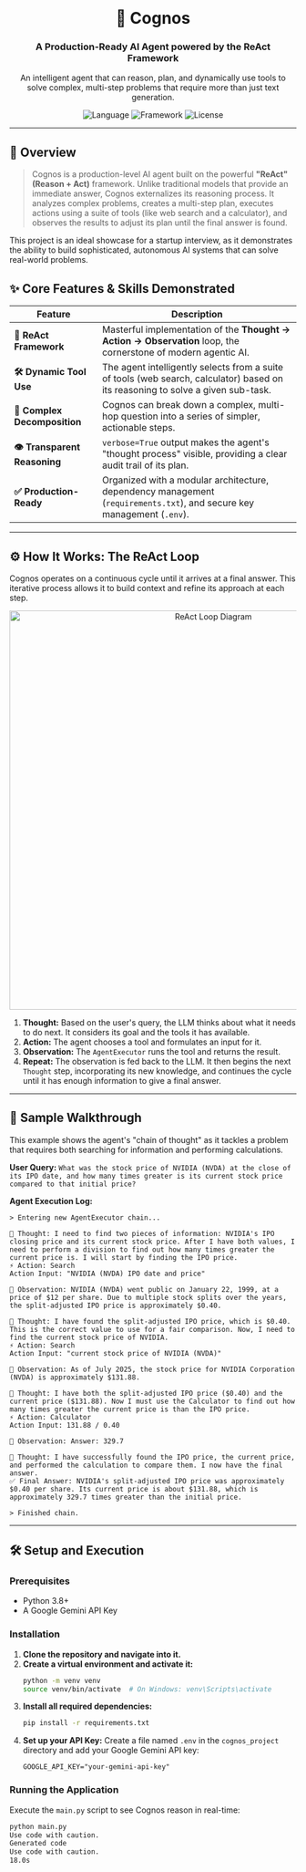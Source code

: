 <div align="center">
  <br />
  <h1>🤖 Cognos</h1>
  <h3>A Production-Ready AI Agent powered by the ReAct Framework</h3>
  <p>
    An intelligent agent that can reason, plan, and dynamically use tools to solve complex, multi-step problems that require more than just text generation.
  </p>
</div>

<div align="center">

![Language](https://img.shields.io/badge/Python-3.8+-blue.svg)
![Framework](https://img.shields.io/badge/LangChain-0.1.20-purple.svg)
![License](https://img.shields.io/badge/License-MIT-green.svg)

</div>

---

## 🚀 Overview

> Cognos is a production-level AI agent built on the powerful **"ReAct" (Reason + Act)** framework. Unlike traditional models that provide an immediate answer, Cognos externalizes its reasoning process. It analyzes complex problems, creates a multi-step plan, executes actions using a suite of tools (like web search and a calculator), and observes the results to adjust its plan until the final answer is found.

This project is an ideal showcase for a startup interview, as it demonstrates the ability to build sophisticated, autonomous AI systems that can solve real-world problems.

## ✨ Core Features & Skills Demonstrated

| Feature                  | Description                                                                                                                              |
| ------------------------ | ---------------------------------------------------------------------------------------------------------------------------------------- |
| **🧠 ReAct Framework**     | Masterful implementation of the **Thought -> Action -> Observation** loop, the cornerstone of modern agentic AI.                        |
| **🛠️ Dynamic Tool Use**      | The agent intelligently selects from a suite of tools (web search, calculator) based on its reasoning to solve a given sub-task.      |
| **🔗 Complex Decomposition** | Cognos can break down a complex, multi-hop question into a series of simpler, actionable steps.                                        |
| **👁️ Transparent Reasoning** | `verbose=True` output makes the agent's "thought process" visible, providing a clear audit trail of its plan.                           |
| **✅ Production-Ready**    | Organized with a modular architecture, dependency management (`requirements.txt`), and secure key management (`.env`).                   |

---

## ⚙️ How It Works: The ReAct Loop

Cognos operates on a continuous cycle until it arrives at a final answer. This iterative process allows it to build context and refine its approach at each step.

<p align="center">
  <img src="https://i.imgur.com/v14D35D.png" alt="ReAct Loop Diagram" width="700"/>
</p>

1.  **Thought:** Based on the user's query, the LLM thinks about what it needs to do next. It considers its goal and the tools it has available.
2.  **Action:** The agent chooses a tool and formulates an input for it.
3.  **Observation:** The `AgentExecutor` runs the tool and returns the result.
4.  **Repeat:** The observation is fed back to the LLM. It then begins the next `Thought` step, incorporating its new knowledge, and continues the cycle until it has enough information to give a final answer.

---

## 🤖 Sample Walkthrough

This example shows the agent's "chain of thought" as it tackles a problem that requires both searching for information and performing calculations.

**User Query:**
`What was the stock price of NVIDIA (NVDA) at the close of its IPO date, and how many times greater is its current stock price compared to that initial price?`

**Agent Execution Log:**
```shell
> Entering new AgentExecutor chain...

🤔 Thought: I need to find two pieces of information: NVIDIA's IPO closing price and its current stock price. After I have both values, I need to perform a division to find out how many times greater the current price is. I will start by finding the IPO price.
⚡ Action: Search
Action Input: "NVIDIA (NVDA) IPO date and price"

👀 Observation: NVIDIA (NVDA) went public on January 22, 1999, at a price of $12 per share. Due to multiple stock splits over the years, the split-adjusted IPO price is approximately $0.40.

🤔 Thought: I have found the split-adjusted IPO price, which is $0.40. This is the correct value to use for a fair comparison. Now, I need to find the current stock price of NVIDIA.
⚡ Action: Search
Action Input: "current stock price of NVIDIA (NVDA)"

👀 Observation: As of July 2025, the stock price for NVIDIA Corporation (NVDA) is approximately $131.88.

🤔 Thought: I have both the split-adjusted IPO price ($0.40) and the current price ($131.88). Now I must use the Calculator to find out how many times greater the current price is than the IPO price.
⚡ Action: Calculator
Action Input: 131.88 / 0.40

👀 Observation: Answer: 329.7

🤔 Thought: I have successfully found the IPO price, the current price, and performed the calculation to compare them. I now have the final answer.
✅ Final Answer: NVIDIA's split-adjusted IPO price was approximately $0.40 per share. Its current price is about $131.88, which is approximately 329.7 times greater than the initial price.

> Finished chain.
```
---

## 🛠️ Setup and Execution

### Prerequisites

*   Python 3.8+
*   A Google Gemini API Key

### Installation

1.  **Clone the repository and navigate into it.**
2.  **Create a virtual environment and activate it:**
    ```bash
    python -m venv venv
    source venv/bin/activate  # On Windows: venv\Scripts\activate
    ```
3.  **Install all required dependencies:**
    ```bash
    pip install -r requirements.txt
    ```
4.  **Set up your API Key:**
    Create a file named `.env` in the `cognos_project` directory and add your Google Gemini API key:
    ```
    GOOGLE_API_KEY="your-gemini-api-key"
    ```

### Running the Application

Execute the `main.py` script to see Cognos reason in real-time:
```bash
python main.py
Use code with caution.
Generated code
Use code with caution.
18.0s
